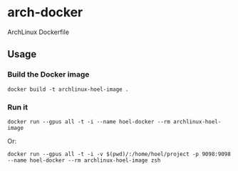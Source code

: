 # arch-docker
ArchLinux Dockerfile

## Usage

### Build the Docker image

```console
docker build -t archlinux-hoel-image .
```

### Run it

```console
docker run --gpus all -t -i --name hoel-docker --rm archlinux-hoel-image
```

Or:

```console
docker run --gpus all -t -i -v $(pwd)/:/home/hoel/project -p 9098:9098 --name hoel-docker --rm archlinux-hoel-image zsh
```
